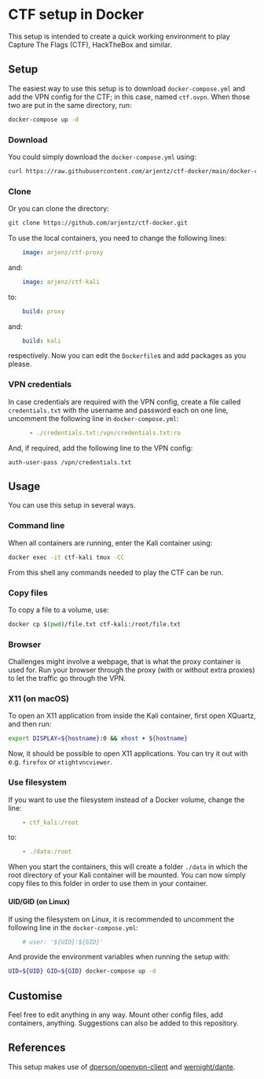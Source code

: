 # CTF setup in Docker
This setup is intended to create a quick working environment to play Capture The Flags (CTF), HackTheBox and similar.

## Setup
The easiest way to use this setup is to download `docker-compose.yml` and add the VPN config for the CTF; in this case, named `ctf.ovpn`. When those two are put in the same directory, run:
```bash
docker-compose up -d
```

### Download
You could simply download the `docker-compose.yml` using:

```bash
curl https://raw.githubusercontent.com/arjentz/ctf-docker/main/docker-compose.yml > docker-compose.yml
```

### Clone
Or you can clone the directory:
```bash
git clone https://github.com/arjentz/ctf-docker.git
```

To use the local containers, you need to change the following lines:
```yaml
    image: arjenz/ctf-proxy
```

and:
```yaml
    image: arjenz/ctf-kali
```

to:
```yaml
    build: proxy
```

and:
```yaml
    build: kali
```

respectively. Now you can edit the `Dockerfile`s and add packages as you please.

### VPN credentials
In case credentials are required with the VPN config, create a file called `credentials.txt` with the username and password each on one line, uncomment the following line in `docker-compose.yml`:
```yaml
      - ./credentials.txt:/vpn/credentials.txt:ro
```

And, if required, add the following line to the VPN config:
```
auth-user-pass /vpn/credentials.txt
```

## Usage
You can use this setup in several ways.

### Command line 
When all containers are running, enter the Kali container using:
```bash
docker exec -it ctf-kali tmux -CC
```
From this shell any commands needed to play the CTF can be run.

### Copy files
To copy a file to a volume, use:
```bash
docker cp $(pwd)/file.txt ctf-kali:/root/file.txt
```

### Browser
Challenges might involve a webpage, that is what the proxy container is used for. Run your browser through the proxy (with or without extra proxies) to let the traffic go through the VPN.

### X11 (on macOS)
To open an X11 application from inside the Kali container, first open XQuartz, and then run:
```bash
export DISPLAY=${hostname}:0 && xhost + ${hostname}
```

Now, it should be possible to open X11 applications. You can try it out with e.g. `firefox` or `xtightvncviewer`.

### Use filesystem
If you want to use the filesystem instead of a Docker volume, change the line:
```yaml
    - ctf_kali:/root
```

to:
```yaml
    - ./data:/root
```

When you start the containers, this will create a folder `./data` in which the root directory of your Kali container will be mounted. You can now simply copy files to this folder in order to use them in your container.

#### UID/GID (on Linux)
If using the filesystem on Linux, it is recommended to uncomment the following line in the `docker-compose.yml`:
```yaml
    # user: '${UID}:${GID}'
```

And provide the environment variables when running the setup with:
```bash
UID=${UID} GID=${GID} docker-compose up -d
```

## Customise
Feel free to edit anything in any way. Mount other config files, add containers, anything. Suggestions can also be added to this repository.

## References
This setup makes use of [dperson/openvpn-client](https://github.com/dperson/openvpn-client) and [wernight/dante](https://github.com/wernight/docker-dante).
